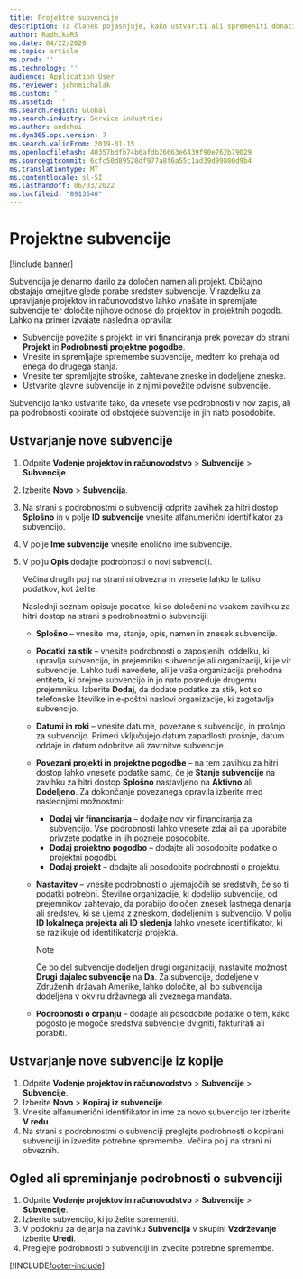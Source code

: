 ```yaml
---
title: Projektne subvencije
description: Ta članek pojasnjuje, kako ustvariti ali spremeniti donacijo.
author: RadhikaRS
ms.date: 04/22/2020
ms.topic: article
ms.prod: ''
ms.technology: ''
audience: Application User
ms.reviewer: johnmichalak
ms.custom: ''
ms.assetid: ''
ms.search.region: Global
ms.search.industry: Service industries
ms.author: andchoi
ms.dyn365.ops.version: 7
ms.search.validFrom: 2019-01-15
ms.openlocfilehash: 40357bdfb74b6afdb26663e6439f90e762b79029
ms.sourcegitcommit: 6cfc50d89528df977a8f6a55c1ad39d99800d9b4
ms.translationtype: MT
ms.contentlocale: sl-SI
ms.lasthandoff: 06/03/2022
ms.locfileid: "8913640"
---
```

# <a name="project-grants"></a>Projektne subvencije

[!include [banner](../includes/banner.md)]

Subvencija je denarno darilo za določen namen ali projekt. Običajno obstajajo omejitve glede porabe sredstev subvencije. V razdelku za upravljanje projektov in računovodstvo lahko vnašate in spremljate subvencije ter določite njihove odnose do projektov in projektnih pogodb. Lahko na primer izvajate naslednja opravila:

- Subvencije povežite s projekti in viri financiranja prek povezav do strani **Projekt** in **Podrobnosti projektne pogodbe**.
- Vnesite in spremljajte spremembe subvencije, medtem ko prehaja od enega do drugega stanja.
- Vnesite ter spremljajte stroške, zahtevane zneske in dodeljene zneske.
- Ustvarite glavne subvencije in z njimi povežite odvisne subvencije.

Subvencijo lahko ustvarite tako, da vnesete vse podrobnosti v nov zapis, ali pa podrobnosti kopirate od obstoječe subvencije in jih nato posodobite.

## <a name="create-a-new-grant"></a>Ustvarjanje nove subvencije

1. Odprite **Vodenje projektov in računovodstvo** \> **Subvencije** \> **Subvencije**.
2. Izberite **Novo** \> **Subvencija**.
3. Na strani s podrobnostmi o subvenciji odprite zavihek za hitri dostop **Splošno** in v polje **ID subvencije** vnesite alfanumerični identifikator za subvencijo.
4. V polje **Ime subvencije** vnesite enolično ime subvencije.
5. V polju **Opis** dodajte podrobnosti o novi subvenciji.

    Večina drugih polj na strani ni obvezna in vnesete lahko le toliko podatkov, kot želite.

    Naslednji seznam opisuje podatke, ki so določeni na vsakem zavihku za hitri dostop na strani s podrobnostmi o subvenciji:

    - **Splošno** – vnesite ime, stanje, opis, namen in znesek subvencije.
    - **Podatki za stik** – vnesite podrobnosti o zaposlenih, oddelku, ki upravlja subvencijo, in prejemniku subvencije ali organizaciji, ki je vir subvencije. Lahko tudi navedete, ali je vaša organizacija prehodna entiteta, ki prejme subvencijo in jo nato posreduje drugemu prejemniku. Izberite **Dodaj**, da dodate podatke za stik, kot so telefonske številke in e-poštni naslovi organizacije, ki zagotavlja subvencijo.
    - **Datumi in roki** – vnesite datume, povezane s subvencijo, in prošnjo za subvencijo. Primeri vključujejo datum zapadlosti prošnje, datum oddaje in datum odobritve ali zavrnitve subvencije.
    - **Povezani projekti in projektne pogodbe** – na tem zavihku za hitri dostop lahko vnesete podatke samo, če je **Stanje subvencije** na zavihku za hitri dostop **Splošno** nastavljeno na **Aktivno** ali **Dodeljeno**. Za dokončanje povezanega opravila izberite med naslednjimi možnostmi:

        - **Dodaj vir financiranja** – dodajte nov vir financiranja za subvencijo. Vse podrobnosti lahko vnesete zdaj ali pa uporabite privzete podatke in jih pozneje posodobite.
        - **Dodaj projektno pogodbo** – dodajte ali posodobite podatke o projektni pogodbi.
        - **Dodaj projekt** – dodajte ali posodobite podrobnosti o projektu.

    - **Nastavitev** – vnesite podrobnosti o ujemajočih se sredstvih, če so ti podatki potrebni. Številne organizacije, ki dodelijo subvencije, od prejemnikov zahtevajo, da porabijo določen znesek lastnega denarja ali sredstev, ki se ujema z zneskom, dodeljenim s subvencijo. V polju **ID lokalnega projekta ali ID sledenja** lahko vnesete identifikator, ki se razlikuje od identifikatorja projekta.

        > [!NOTE]
        > Če bo del subvencije dodeljen drugi organizaciji, nastavite možnost **Drugi dajalec subvencije** na **Da**. Za subvencije, dodeljene v Združenih državah Amerike, lahko določite, ali bo subvencija dodeljena v okviru državnega ali zveznega mandata.

    - **Podrobnosti o črpanju** – dodajte ali posodobite podatke o tem, kako pogosto je mogoče sredstva subvencije dvigniti, fakturirati ali porabiti.

## <a name="create-a-new-grant-from-a-copy"></a>Ustvarjanje nove subvencije iz kopije

1. Odprite **Vodenje projektov in računovodstvo** \> **Subvencije** \> **Subvencije**.
2. Izberite **Novo** \> **Kopiraj iz subvencije**.
3. Vnesite alfanumerični identifikator in ime za novo subvencijo ter izberite **V redu**.
4. Na strani s podrobnostmi o subvenciji preglejte podrobnosti o kopirani subvenciji in izvedite potrebne spremembe. Večina polj na strani ni obveznih.

## <a name="view-or-modify-grant-details"></a>Ogled ali spreminjanje podrobnosti o subvenciji

1. Odprite **Vodenje projektov in računovodstvo** \> **Subvencije** \> **Subvencije**.
2. Izberite subvencijo, ki jo želite spremeniti.
3. V podoknu za dejanja na zavihku **Subvencija** v skupini **Vzdrževanje** izberite **Uredi**.
4. Preglejte podrobnosti o subvenciji in izvedite potrebne spremembe.


[!INCLUDE[footer-include](../includes/footer-banner.md)]